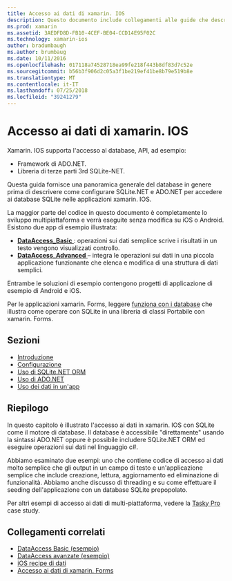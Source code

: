 ```yaml
---
title: Accesso ai dati di xamarin. IOS
description: Questo documento include collegamenti alle guide che descrivono come usare i database locali in un'applicazione xamarin. IOS. Contenuto collegato illustra SQLite.NET, ADO.NET e altro ancora.
ms.prod: xamarin
ms.assetid: 3AEDFD8D-FB10-4CEF-BE04-CCD14E95F02C
ms.technology: xamarin-ios
author: bradumbaugh
ms.author: brumbaug
ms.date: 10/11/2016
ms.openlocfilehash: 017118a74528718ea99fe218f443b8df83d7c52e
ms.sourcegitcommit: b56b3f906d2c05a3f1be219ef41be8b79e519b8e
ms.translationtype: MT
ms.contentlocale: it-IT
ms.lasthandoff: 07/25/2018
ms.locfileid: "39241279"
---
```

# <a name="xamarinios-data-access"></a>Accesso ai dati di xamarin. IOS

Xamarin. IOS supporta l'accesso al database, API, ad esempio:

-  Framework di ADO.NET.
-  Libreria di terze parti 3rd SQLite-NET.

Questa guida fornisce una panoramica generale del database in genere prima di descrivere come configurare SQLite.NET e ADO.NET per accedere ai database SQLite nelle applicazioni xamarin. IOS. 

La maggior parte del codice in questo documento è completamente lo sviluppo multipiattaforma e verrà eseguite senza modifica su iOS o Android. Esistono due app di esempio illustrata:

-  [**DataAccess_Basic** ](https://github.com/xamarin/mobile-samples/tree/master/DataAccess/Basic) : operazioni sui dati semplice scrive i risultati in un testo vengono visualizzati controllo.
-  [**DataAccess_Advanced** ](https://github.com/xamarin/mobile-samples/tree/master/DataAccess/Advanced) – integra le operazioni sui dati in una piccola applicazione funzionante che elenca e modifica di una struttura di dati semplici.

Entrambe le soluzioni di esempio contengono progetti di applicazione di esempio di Android e iOS.

Per le applicazioni xamarin. Forms, leggere [funziona con i database](~/xamarin-forms/app-fundamentals/databases.md) che illustra come operare con SQLite in una libreria di classi Portabile con xamarin. Forms.

## <a name="sections"></a>Sezioni

-  [Introduzione](introduction.md)
-  [Configurazione](configuration.md)
-  [Uso di SQLite.NET ORM](using-sqlite-orm.md)
-  [Uso di ADO.NET](using-adonet.md)
-  [Uso dei dati in un'app](using-data-in-an-app.md)

## <a name="summary"></a>Riepilogo

In questo capitolo è illustrato l'accesso ai dati in xamarin. IOS con SQLite come il motore di database. Il database è accessibile "direttamente" usando la sintassi ADO.NET oppure è possibile includere SQLite.NET ORM ed eseguire operazioni sui dati nel linguaggio c#.

Abbiamo esaminato due esempi: uno che contiene codice di accesso ai dati molto semplice che gli output in un campo di testo e un'applicazione semplice che include creazione, lettura, aggiornamento ed eliminazione di funzionalità. Abbiamo anche discusso di threading e su come effettuare il seeding dell'applicazione con un database SQLite prepopolato.

Per altri esempi di accesso ai dati di multi-piattaforma, vedere la [Tasky Pro](~/cross-platform/app-fundamentals/building-cross-platform-applications/case-study-tasky.md) case study.

## <a name="related-links"></a>Collegamenti correlati

- [DataAccess Basic (esempio)](https://github.com/xamarin/mobile-samples/tree/master/DataAccess/Basic)
- [DataAccess avanzate (esempio)](https://github.com/xamarin/mobile-samples/tree/master/DataAccess/Advanced)
- [iOS recipe di dati](https://github.com/xamarin/recipes/tree/master/Recipes/ios/data/sqlite)
- [Accesso ai dati di xamarin. Forms](~/xamarin-forms/app-fundamentals/databases.md)
